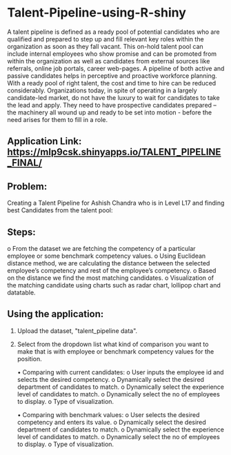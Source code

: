 # Talent-Pipeline-using-R-shiny
A talent pipeline is defined as a ready pool of potential candidates who are qualified and prepared to step up and fill relevant key roles within the organization as soon as they fall vacant.  This on-hold talent pool can include internal employees who show promise and can be promoted from within the organization as well as candidates from external sources like referrals, online job portals, career web-pages.  A pipeline of both active and passive candidates helps in perceptive and proactive workforce planning. With a ready pool of right talent, the cost and time to hire can be reduced considerably. Organizations today, in spite of operating in a largely candidate-led market, do not have the luxury to wait for candidates to take the lead and apply. They need to have prospective candidates prepared – the machinery all wound up and ready to be set into motion - before the need arises for them to fill in a role. 

## Application Link: https://mlp9csk.shinyapps.io/TALENT_PIPELINE_FINAL/

## Problem:
Creating a Talent Pipeline for Ashish Chandra who is in Level L17 and finding best Candidates from the talent pool:

## Steps: 
o	From the dataset we are fetching the competency of a particular employee or some benchmark competency values.
o	Using Euclidean distance method, we are calculating the distance between the selected employee’s competency and rest of the employee’s competency. 
o	Based on the distance we find the most matching candidates. 
o	Visualization of the matching candidate using charts such as radar chart, lollipop chart and datatable.

## Using the application:

1) Upload the dataset, "talent_pipeline data". 
2) Select from the dropdown list what kind of comparison you want to make that is with employee or benchmark competency values for the position.

    •	Comparing with current candidates: 
      o	User inputs the employee id and selects the desired competency.
      o	Dynamically select the desired department of candidates to match.
      o	Dynamically select the experience level of candidates to match.
      o	Dynamically select the no of employees to display.
      o	Type of visualization.
  
    •	Comparing with benchmark values:
      o	User selects the desired competency and enters its value.
      o	Dynamically select the desired department of candidates to match.
      o	Dynamically select the experience level of candidates to match.
      o	Dynamically select the no of employees to display.
      o	Type of visualization.
